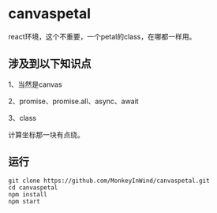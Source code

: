 # canvaspetal

react环境，这个不重要，一个petal的class，在哪都一样用。

## 涉及到以下知识点

1、当然是canvas

2、promise、promise.all、async、await

3、class

计算坐标那一块有点绕。

## 运行
```
git clone https://github.com/MonkeyInWind/canvaspetal.git
cd canvaspetal
npm install
npm start
```
